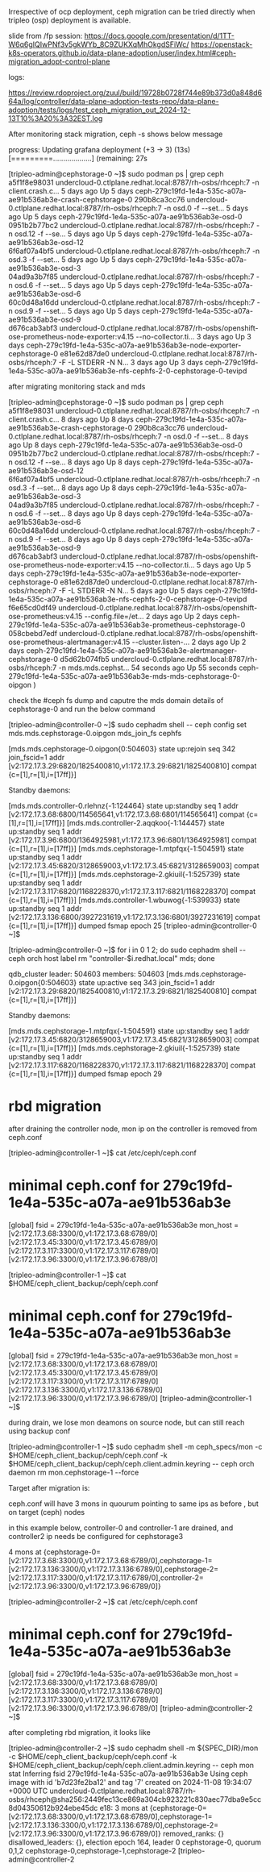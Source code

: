 
Irrespective of ocp deployment, ceph migration can be tried directly when tripleo (osp) deployment is available.

slide from /fp session: https://docs.google.com/presentation/d/1TT-W6q6gIQIwPNf3v5gkWYb_8C9ZUKXqMhOkgdSFiWc/
https://openstack-k8s-operators.github.io/data-plane-adoption/user/index.html#ceph-migration_adopt-control-plane

logs:

https://review.rdoproject.org/zuul/build/19728b0728f744e89b373d0a848d664a/log/controller/data-plane-adoption-tests-repo/data-plane-adoption/tests/logs/test_ceph_migration_out_2024-12-13T10%3A20%3A32EST.log



After monitoring stack migration, ceph -s shows below message

  progress:
    Updating grafana deployment (+3 -> 3) (13s)
      [=========...................] (remaining: 27s





[tripleo-admin@cephstorage-0 ~]$ sudo podman ps | grep ceph
a5f1f8e98031  undercloud-0.ctlplane.redhat.local:8787/rh-osbs/rhceph:7                                      -n client.crash.c...  5 days ago  Up 5 days                        ceph-279c19fd-1e4a-535c-a07a-ae91b536ab3e-crash-cephstorage-0 
290b8ca3cc76  undercloud-0.ctlplane.redhat.local:8787/rh-osbs/rhceph:7                                      -n osd.0 -f --set...  5 days ago  Up 5 days                        ceph-279c19fd-1e4a-535c-a07a-ae91b536ab3e-osd-0               
0951b2b77bc2  undercloud-0.ctlplane.redhat.local:8787/rh-osbs/rhceph:7                                      -n osd.12 -f --se...  5 days ago  Up 5 days                        ceph-279c19fd-1e4a-535c-a07a-ae91b536ab3e-osd-12              
6f6af07a4bf5  undercloud-0.ctlplane.redhat.local:8787/rh-osbs/rhceph:7                                      -n osd.3 -f --set...  5 days ago  Up 5 days                        ceph-279c19fd-1e4a-535c-a07a-ae91b536ab3e-osd-3               
04ad9a3b7f85  undercloud-0.ctlplane.redhat.local:8787/rh-osbs/rhceph:7                                      -n osd.6 -f --set...  5 days ago  Up 5 days                        ceph-279c19fd-1e4a-535c-a07a-ae91b536ab3e-osd-6               
60c0d48a16dd  undercloud-0.ctlplane.redhat.local:8787/rh-osbs/rhceph:7                                      -n osd.9 -f --set...  5 days ago  Up 5 days                        ceph-279c19fd-1e4a-535c-a07a-ae91b536ab3e-osd-9               
d676cab3abf3  undercloud-0.ctlplane.redhat.local:8787/rh-osbs/openshift-ose-prometheus-node-exporter:v4.15  --no-collector.ti...  3 days ago  Up 3 days                        ceph-279c19fd-1e4a-535c-a07a-ae91b536ab3e-node-exporter-cephstorage-0
e81e62d87de0  undercloud-0.ctlplane.redhat.local:8787/rh-osbs/rhceph:7                                      -F -L STDERR -N N...  3 days ago  Up 3 days                        ceph-279c19fd-1e4a-535c-a07a-ae91b536ab3e-nfs-cephfs-2-0-cephstorage-0-tevipd


after migrating monitoring stack and mds

[tripleo-admin@cephstorage-0 ~]$ sudo podman ps | grep ceph
a5f1f8e98031  undercloud-0.ctlplane.redhat.local:8787/rh-osbs/rhceph:7                                      -n client.crash.c...  8 days ago      Up 8 days                        ceph-279c19fd-1e4a-535c-a07a-ae91b536ab3e-crash-cephstorage-0
290b8ca3cc76  undercloud-0.ctlplane.redhat.local:8787/rh-osbs/rhceph:7                                      -n osd.0 -f --set...  8 days ago      Up 8 days                        ceph-279c19fd-1e4a-535c-a07a-ae91b536ab3e-osd-0           
0951b2b77bc2  undercloud-0.ctlplane.redhat.local:8787/rh-osbs/rhceph:7                                      -n osd.12 -f --se...  8 days ago      Up 8 days                        ceph-279c19fd-1e4a-535c-a07a-ae91b536ab3e-osd-12          
6f6af07a4bf5  undercloud-0.ctlplane.redhat.local:8787/rh-osbs/rhceph:7                                      -n osd.3 -f --set...  8 days ago      Up 8 days                        ceph-279c19fd-1e4a-535c-a07a-ae91b536ab3e-osd-3           
04ad9a3b7f85  undercloud-0.ctlplane.redhat.local:8787/rh-osbs/rhceph:7                                      -n osd.6 -f --set...  8 days ago      Up 8 days                        ceph-279c19fd-1e4a-535c-a07a-ae91b536ab3e-osd-6           
60c0d48a16dd  undercloud-0.ctlplane.redhat.local:8787/rh-osbs/rhceph:7                                      -n osd.9 -f --set...  8 days ago      Up 8 days                        ceph-279c19fd-1e4a-535c-a07a-ae91b536ab3e-osd-9           
d676cab3abf3  undercloud-0.ctlplane.redhat.local:8787/rh-osbs/openshift-ose-prometheus-node-exporter:v4.15  --no-collector.ti...  5 days ago      Up 5 days                        ceph-279c19fd-1e4a-535c-a07a-ae91b536ab3e-node-exporter-cephstorage-0
e81e62d87de0  undercloud-0.ctlplane.redhat.local:8787/rh-osbs/rhceph:7                                      -F -L STDERR -N N...  5 days ago      Up 5 days                        ceph-279c19fd-1e4a-535c-a07a-ae91b536ab3e-nfs-cephfs-2-0-cephstorage-0-tevipd
f6e65cd0df49  undercloud-0.ctlplane.redhat.local:8787/rh-osbs/openshift-ose-prometheus:v4.15                --config.file=/et...  2 days ago      Up 2 days                        ceph-279c19fd-1e4a-535c-a07a-ae91b536ab3e-prometheus-cephstorage-0
058cbebd7edf  undercloud-0.ctlplane.redhat.local:8787/rh-osbs/openshift-ose-prometheus-alertmanager:v4.15   --cluster.listen-...  2 days ago      Up 2 days                        ceph-279c19fd-1e4a-535c-a07a-ae91b536ab3e-alertmanager-cephstorage-0
d5d62b074fb5  undercloud-0.ctlplane.redhat.local:8787/rh-osbs/rhceph:7                                      -n mds.mds.cephst...  54 seconds ago  Up 55 seconds                    ceph-279c19fd-1e4a-535c-a07a-ae91b536ab3e-mds-mds-cephstorage-0-oipgon
)




check the #ceph fs dump and caputre the mds domain details of cephstorage-0 and run the below command

[tripleo-admin@controller-0 ~]$ sudo cephadm shell -- ceph config set mds.mds.cephstorage-0.oipgon mds_join_fs cephfs


[mds.mds.cephstorage-0.oipgon{0:504603} state up:rejoin seq 342 join_fscid=1 addr [v2:172.17.3.29:6820/1825400810,v1:172.17.3.29:6821/1825400810] compat {c=[1],r=[1],i=[17ff]}]
 
 
Standby daemons:
 
[mds.mds.controller-0.rlehnz{-1:124464} state up:standby seq 1 addr [v2:172.17.3.68:6800/114565641,v1:172.17.3.68:6801/114565641] compat {c=[1],r=[1],i=[17ff]}]
[mds.mds.controller-2.aqqkoo{-1:144457} state up:standby seq 1 addr [v2:172.17.3.96:6800/1364925981,v1:172.17.3.96:6801/1364925981] compat {c=[1],r=[1],i=[17ff]}]
[mds.mds.cephstorage-1.mtpfqx{-1:504591} state up:standby seq 1 addr [v2:172.17.3.45:6820/3128659003,v1:172.17.3.45:6821/3128659003] compat {c=[1],r=[1],i=[17ff]}]
[mds.mds.cephstorage-2.gkiuil{-1:525739} state up:standby seq 1 addr [v2:172.17.3.117:6820/1168228370,v1:172.17.3.117:6821/1168228370] compat {c=[1],r=[1],i=[17ff]}]
[mds.mds.controller-1.wbuwog{-1:539933} state up:standby seq 1 addr [v2:172.17.3.136:6800/3927231619,v1:172.17.3.136:6801/3927231619] compat {c=[1],r=[1],i=[17ff]}]
dumped fsmap epoch 25
[tripleo-admin@controller-0 ~]$ 


[tripleo-admin@controller-0 ~]$ for i in 0 1 2; do sudo cephadm shell -- ceph orch host label rm "controller-$i.redhat.local" mds; done


qdb_cluster     leader: 504603 members: 504603
[mds.mds.cephstorage-0.oipgon{0:504603} state up:active seq 343 join_fscid=1 addr [v2:172.17.3.29:6820/1825400810,v1:172.17.3.29:6821/1825400810] compat {c=[1],r=[1],i=[17ff]}]
 
 
Standby daemons:
 
[mds.mds.cephstorage-1.mtpfqx{-1:504591} state up:standby seq 1 addr [v2:172.17.3.45:6820/3128659003,v1:172.17.3.45:6821/3128659003] compat {c=[1],r=[1],i=[17ff]}]
[mds.mds.cephstorage-2.gkiuil{-1:525739} state up:standby seq 1 addr [v2:172.17.3.117:6820/1168228370,v1:172.17.3.117:6821/1168228370] compat {c=[1],r=[1],i=[17ff]}]
dumped fsmap epoch 29




# rbd migration


after draining the controller node, mon ip on the controller is removed from ceph.conf

[tripleo-admin@controller-1 ~]$ cat /etc/ceph/ceph.conf 
# minimal ceph.conf for 279c19fd-1e4a-535c-a07a-ae91b536ab3e
[global]
        fsid = 279c19fd-1e4a-535c-a07a-ae91b536ab3e
        mon_host = [v2:172.17.3.68:3300/0,v1:172.17.3.68:6789/0] [v2:172.17.3.45:3300/0,v1:172.17.3.45:6789/0] [v2:172.17.3.117:3300/0,v1:172.17.3.117:6789/0] [v2:172.17.3.96:3300/0,v1:172.17.3.96:6789/0]

[tripleo-admin@controller-1 ~]$ cat $HOME/ceph_client_backup/ceph/ceph.conf
# minimal ceph.conf for 279c19fd-1e4a-535c-a07a-ae91b536ab3e
[global]
        fsid = 279c19fd-1e4a-535c-a07a-ae91b536ab3e
        mon_host = [v2:172.17.3.68:3300/0,v1:172.17.3.68:6789/0] [v2:172.17.3.45:3300/0,v1:172.17.3.45:6789/0] [v2:172.17.3.117:3300/0,v1:172.17.3.117:6789/0] [v2:172.17.3.136:3300/0,v1:172.17.3.136:6789/0] [v2:172.17.3.96:3300/0,v1:172.17.3.96:6789/0]
[tripleo-admin@controller-1 ~]$ 




during drain, we lose mon deamons on source node, but can still reach using backup conf

[tripleo-admin@controller-1 ~]$ sudo cephadm shell -m ceph_specs/mon -c $HOME/ceph_client_backup/ceph/ceph.conf -k $HOME/ceph_client_backup/ceph/ceph.client.admin.keyring -- ceph orch daemon rm mon.cephstorage-1 --force


Target after migration is:

ceph.conf will have 3 mons in quourum pointing to same ips as before , but on target (ceph) nodes 


in this example below, controller-0 and controller-1 are drained, and controller2 ip needs be configured for cephstorage3

4 mons at {cephstorage-0=[v2:172.17.3.68:3300/0,v1:172.17.3.68:6789/0],cephstorage-1=[v2:172.17.3.136:3300/0,v1:172.17.3.136:6789/0],cephstorage-2=[v2:172.17.3.117:3300/0,v1:172.17.3.117:6789/0],controller-2=[v2:172.17.3.96:3300/0,v1:172.17.3.96:6789/0]} 

[tripleo-admin@controller-2 ~]$ cat /etc/ceph/ceph.conf 
# minimal ceph.conf for 279c19fd-1e4a-535c-a07a-ae91b536ab3e
[global]
        fsid = 279c19fd-1e4a-535c-a07a-ae91b536ab3e
        mon_host = [v2:172.17.3.68:3300/0,v1:172.17.3.68:6789/0] [v2:172.17.3.136:3300/0,v1:172.17.3.136:6789/0] [v2:172.17.3.117:3300/0,v1:172.17.3.117:6789/0] [v2:172.17.3.96:3300/0,v1:172.17.3.96:6789/0]
[tripleo-admin@controller-2 ~]$ 


after completing rbd migration, it looks like

[tripleo-admin@controller-2 ~]$ sudo cephadm shell -m ${SPEC_DIR}/mon -c $HOME/ceph_client_backup/ceph/ceph.conf -k $HOME/ceph_client_backup/ceph/ceph.client.admin.keyring -- ceph mon stat
Inferring fsid 279c19fd-1e4a-535c-a07a-ae91b536ab3e
Using ceph image with id 'b7d23fe2ba12' and tag '7' created on 2024-11-08 19:34:07 +0000 UTC
undercloud-0.ctlplane.redhat.local:8787/rh-osbs/rhceph@sha256:2449fec13ce869a304cb923221c830aec77dba9e5cc8d04350612b924ebe45dc
e18: 3 mons at {cephstorage-0=[v2:172.17.3.68:3300/0,v1:172.17.3.68:6789/0],cephstorage-1=[v2:172.17.3.136:3300/0,v1:172.17.3.136:6789/0],cephstorage-2=[v2:172.17.3.96:3300/0,v1:172.17.3.96:6789/0]} removed_ranks: {} disallowed_leaders: {}, election epoch 164, leader 0 cephstorage-0, quorum 0,1,2 cephstorage-0,cephstorage-1,cephstorage-2
[tripleo-admin@controller-2 
